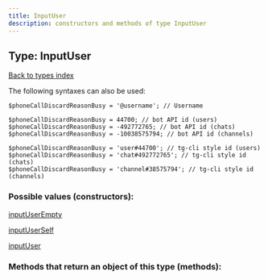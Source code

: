 ```yaml
---
title: InputUser
description: constructors and methods of type InputUser
---
```

## Type: InputUser  
[Back to types index](index.md)



The following syntaxes can also be used:

```
$phoneCallDiscardReasonBusy = '@username'; // Username

$phoneCallDiscardReasonBusy = 44700; // bot API id (users)
$phoneCallDiscardReasonBusy = -492772765; // bot API id (chats)
$phoneCallDiscardReasonBusy = -10038575794; // bot API id (channels)

$phoneCallDiscardReasonBusy = 'user#44700'; // tg-cli style id (users)
$phoneCallDiscardReasonBusy = 'chat#492772765'; // tg-cli style id (chats)
$phoneCallDiscardReasonBusy = 'channel#38575794'; // tg-cli style id (channels)
```


### Possible values (constructors):

[inputUserEmpty](../constructors/inputUserEmpty.md)  

[inputUserSelf](../constructors/inputUserSelf.md)  

[inputUser](../constructors/inputUser.md)  



### Methods that return an object of this type (methods):



